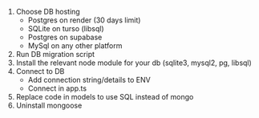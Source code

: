 1. Choose DB hosting
    * Postgres on render (30 days limit)
    * SQLite on turso (libsql)
    * Postgres on supabase
    * MySql on any other platform
2. Run DB migration script
3. Install the relevant node module for your db (sqlite3, mysql2, pg, libsql)
4. Connect to DB
    * Add connection string/details to ENV
    * Connect in app.ts
5. Replace code in models to use SQL instead of mongo
6. Uninstall mongoose
